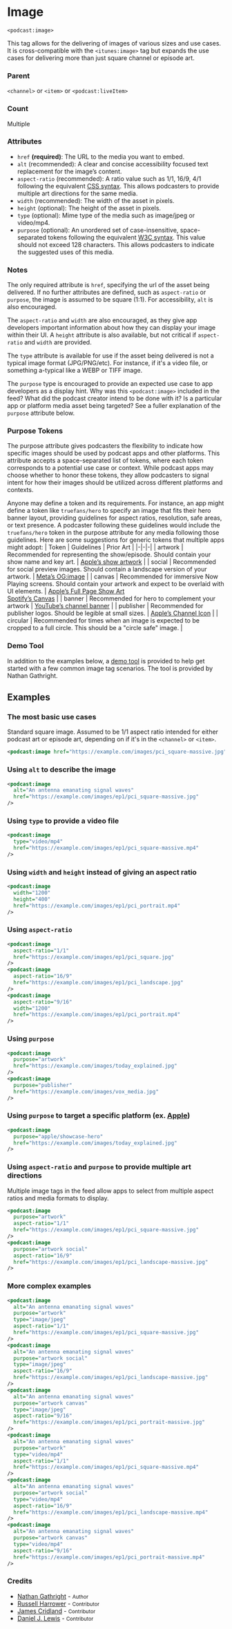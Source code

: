 # Image

`<podcast:image>`

This tag allows for the delivering of images of various sizes and use cases.  It is cross-compatible with the `<itunes:image>` tag but expands the use cases for delivering more than just square channel or episode art.

### Parent
`<channel>` or `<item>` or `<podcast:liveItem>`

### Count
Multiple

### Attributes
- `href` **(required)**: The URL to the media you want to embed.
- `alt` (recommended): A clear and concise accessibility focused text replacement for the image’s content.
- `aspect-ratio` (recommended): A ratio value such as 1/1, 16/9, 4/1 following the equivalent [CSS syntax](https://developer.mozilla.org/en-US/docs/Web/CSS/aspect-ratio). This allows podcasters to provide multiple art directions for the same media.
- `width` (recommended): The width of the asset in pixels.
- `height` (optional): The height of the asset in pixels.
- `type` (optional): Mime type of the media such as image/jpeg or video/mp4.
- `purpose` (optional): An unordered set of case-insensitive, space-separated tokens following the equivalent [W3C syntax](https://html.spec.whatwg.org/multipage/common-microsyntaxes.html#space-separated-tokens). This value should not exceed 128 characters. This allows podcasters to indicate the suggested uses of this media.

### Notes
The only required attribute is `href`, specifying the url of the asset being delivered.  If no further attributes are defined, such as `aspect-ratio` or `purpose`, the image is assumed to be square (1:1).  For accessibility, `alt` is also encouraged.

The `aspect-ratio` and `width` are also encouraged, as they give app developers important information about how they can display your image within their UI.  A `height` attribute is also available, but not critical if `aspect-ratio` and `width` are provided.

The `type` attribute is available for use if the asset being delivered is not a typical image format (JPG/PNG/etc).  For instance, if it's a video file, or something a-typical like a WEBP or TIFF image.

The `purpose` type is encouraged to provide an expected use case to app developers as a display hint.  Why was this `<podcast:image>` included in the feed?  What did the podcast creator intend to be done with it?  Is a particular app or platform media asset being targeted?  See a fuller explanation of the `purpose` attribute below.

### Purpose Tokens
The purpose attribute gives podcasters the flexibility to indicate how specific images should be used by podcast apps and other platforms. This attribute accepts a space-separated list of tokens, where each token corresponds to a potential use case or context. While podcast apps may choose whether to honor these tokens, they allow podcasters to signal intent for how their images should be utilized across different platforms and contexts.

Anyone may define a token and its requirements. For instance, an app might define a token like `truefans/hero` to specify an image that fits their hero banner layout, providing guidelines for aspect ratios, resolution, safe areas, or text presence. A podcaster following these guidelines would include the `truefans/hero` token in the purpose attribute for any media following those guidelines. Here are some suggestions for generic tokens that multiple apps might adopt:
| Token | Guidelines | Prior Art |
|-|-|-|
| artwork | Recommended for representing the show/episode. Should contain your show name and key art. | [Apple’s show artwork](https://podcasters.apple.com/support/896-artwork-requirements#shows) |
| social | Recommended for social preview images. Should contain a landscape version of your artwork. | [Meta’s OG:image](https://developers.facebook.com/docs/sharing/webmasters/images/) |
| canvas | Recommended for immersive Now Playing screens. Should contain your artwork and expect to be overlaid with UI elements. | [Apple’s Full Page Show Art](https://podcasters.apple.com/support/866-promotional-artwork#show-tall)<br/>[Spotify’s Canvas](https://support.spotify.com/us/artists/article/canvas-guidelines/) |
| banner | Recommended for hero to complement your artwork | [YouTube’s channel banner](https://support.google.com/youtube/answer/12950272?hl=en) |
| publisher | Recommended for publisher logos. Should be legible at small sizes. | [Apple’s Channel Icon](https://podcasters.apple.com/support/896-artwork-requirements#channels) |
| circular | Recommended for times when an image is expected to be cropped to a full circle. This should be a "circle safe" image. |

### Demo Tool
In addition to the examples below, a [demo tool](https://nathangathright.github.io/podcastimage/) is provided to help get started with a few common image tag scenarios.  The tool is provided by Nathan Gathright. 

## Examples

### The most basic use cases
Standard square image.  Assumed to be 1/1 aspect ratio intended for either podcast art or episode art, depending on if it's in the `<channel>` or `<item>`.
```xml
<podcast:image href="https://example.com/images/pci_square-massive.jpg" />
```

### Using `alt` to describe the image
```xml
<podcast:image
  alt="An antenna emanating signal waves"
  href="https://example.com/images/ep1/pci_square-massive.jpg"
/>
```

### Using `type` to provide a video file
```xml
<podcast:image
  type="video/mp4"
  href="https://example.com/images/ep1/pci_square-massive.mp4"
/>
```

### Using `width` and `height` instead of giving an aspect ratio
```xml
<podcast:image  
  width="1200"
  height="400"
  href="https://example.com/images/ep1/pci_portrait.mp4"
/>
```

### Using `aspect-ratio`
```xml
<podcast:image
  aspect-ratio="1/1"
  href="https://example.com/images/ep1/pci_square.jpg"
/>
<podcast:image
  aspect-ratio="16/9"
  href="https://example.com/images/ep1/pci_landscape.jpg"
/>
<podcast:image
  aspect-ratio="9/16"
  width="1200"
  href="https://example.com/images/ep1/pci_portrait.mp4"
/>
```

### Using `purpose`
```xml
<podcast:image
  purpose="artwork"
  href="https://example.com/images/today_explained.jpg"
/>
<podcast:image
  purpose="publisher"
  href="https://example.com/images/vox_media.jpg"
/>
```

### Using `purpose` to target a specific platform (ex. [Apple](https://podcasters.apple.com/support/5522-show-hero-template))
```xml
<podcast:image
  purpose="apple/showcase-hero"
  href="https://example.com/images/today_explained.jpg"
/>
```

### Using `aspect-ratio` and `purpose` to provide multiple art directions
Multiple image tags in the feed allow apps to select from multiple aspect ratios and media formats to display.
```xml
<podcast:image
  purpose="artwork"
  aspect-ratio="1/1"
  href="https://example.com/images/ep1/pci_square-massive.jpg"
/>
<podcast:image
  purpose="artwork social"
  aspect-ratio="16/9"
  href="https://example.com/images/ep1/pci_landscape-massive.jpg"
/>
```

### More complex examples
```xml
<podcast:image
  alt="An antenna emanating signal waves"
  purpose="artwork"
  type="image/jpeg"
  aspect-ratio="1/1"
  href="https://example.com/images/ep1/pci_square-massive.jpg"
/>
<podcast:image
  alt="An antenna emanating signal waves"
  purpose="artwork social"
  type="image/jpeg"
  aspect-ratio="16/9"
  href="https://example.com/images/ep1/pci_landscape-massive.jpg"
/>
<podcast:image
  alt="An antenna emanating signal waves"
  purpose="artwork canvas"
  type="image/jpeg"
  aspect-ratio="9/16"
  href="https://example.com/images/ep1/pci_portrait-massive.jpg"
/>
<podcast:image
  alt="An antenna emanating signal waves"
  purpose="artwork"
  type="video/mp4"
  aspect-ratio="1/1"
  href="https://example.com/images/ep1/pci_square-massive.mp4"
/>
<podcast:image
  alt="An antenna emanating signal waves"
  purpose="artwork social"
  type="video/mp4"
  aspect-ratio="16/9"
  href="https://example.com/images/ep1/pci_landscape-massive.mp4"
/>
<podcast:image
  alt="An antenna emanating signal waves"
  purpose="artwork canvas"
  type="video/mp4"
  aspect-ratio="9/16"
  href="https://example.com/images/ep1/pci_portrait-massive.mp4"
/>
```

### Credits

* [Nathan Gathright](https://nathangathright.com/) - <small>Author</small>
* [Russell Harrower](https://github.com/redimongo) - <small>Contributor</small>
* [James Cridland](https://james.cridland.net/) - <small>Contributor</small>
* [Daniel J. Lewis](https://danieljlewis.com/) - <small>Contributor</small>
